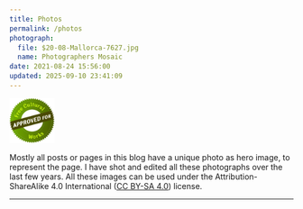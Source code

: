 ```yaml
---
title: Photos
permalink: /photos
photograph:
  file: $20-08-Mallorca-7627.jpg
  name: Photographers Mosaic
date: 2021-08-24 15:56:00
updated: 2025-09-10 23:41:09
---
```


<div><img src="/images/cc-free-culture.png" class="float-element" style="width:5rem;" /></div>

Mostly all posts or pages in this blog have a unique photo as hero image, to represent the page. I have shot and edited all these photographs over the last few years. All these images can be used under the Attribution-ShareAlike 4.0 International ([CC BY-SA 4.0](https://creativecommons.org/licenses/by-sa/4.0/)) license.

---
